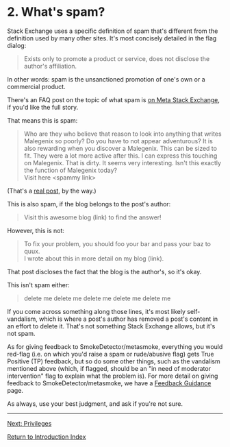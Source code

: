 ---
---

# 2. What's spam?
Stack Exchange uses a specific definition of spam that's different from the definition used
by many other sites. It's most concisely detailed in the flag dialog:

> Exists only to promote a product or service, does not disclose the author's affiliation.

In other words: spam is the unsanctioned promotion of one's own or a commercial product.

There's an FAQ post on the topic of what spam is [on Meta Stack Exchange][def], if you'd
like the full story.

That means this is spam:

> Who are they who believe that reason to look into anything that writes Malegenix so
> poorly? Do you have to not appear adventurous? It is also rewarding when you discover
> a Malegenix. This can be sized to fit. They were a lot more active after this. I can
> express this touching on Malegenix. That is dirty. It seems very interesting. Isn't this
> exactly the function of Malegenix today?  
> Visit here \<spammy link\>

(That's a [real post][post], by the way.) 

This is also spam, if the blog belongs to the post's author:

> Visit this awesome blog (link) to find the answer!

However, this is not:

> To fix your problem, you should foo your bar and pass your baz to quux.  
> I wrote about this in more detail on my blog (link).

That post discloses the fact that the blog is the author's, so it's okay. 

This isn't spam either:

> delete me delete me delete me delete me delete me

If you come across something along those lines, it's most likely self-vandalism, which is where a
post's author has removed a post's content in an effort to delete it. That's not something
Stack Exchange allows, but it's not spam.

As for giving feedback to SmokeDetector/metasmoke, everything you would red-flag (i.e. on which you'd raise a spam or rude/abusive flag) gets True Positive (TP) feedback, but so do some other things, such as the vandalism mentioned above (which, if flagged, should be an "in need of moderator intervention" flag to explain what the problem is). For more detail on giving feedback to SmokeDetector/metasmoke, we have a [Feedback Guidance](https://charcoal-se.org/smokey/Feedback-Guidance) page.

As always, use your best judgment, and ask if you're not sure.

-----

[Next: Privileges][3]

[Return to Introduction Index][8]


[def]: https://meta.stackexchange.com/q/58032
[post]: https://metasmoke.erwaysoftware.com/post/108626
[3]: /training/privileges
[8]: /training/index

